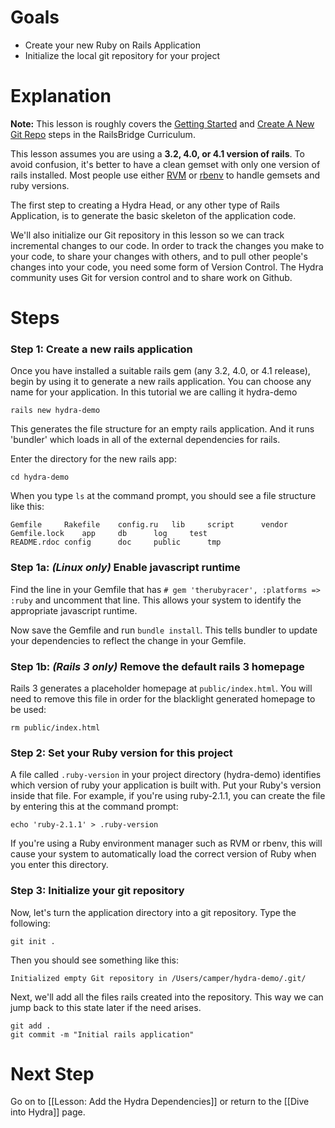 # Goals
* Create your new Ruby on Rails Application
* Initialize the local git repository for your project

# Explanation

**Note:** This lesson is roughly covers the [Getting Started](http://curriculum.railsbridge.org/curriculum/getting_started) and [Create A New Git Repo](http://curriculum.railsbridge.org/curriculum/create_a_new_git_repo) steps in the RailsBridge Curriculum.

This lesson assumes you are using a **3.2, 4.0, or 4.1 version of rails**.  To avoid confusion, it's better to have a clean gemset with only one version of rails installed.  Most people use either [RVM](http://rvm.io) or [rbenv](https://github.com/sstephenson/rbenv) to handle gemsets and ruby versions.

The first step to creating a Hydra Head, or any other type of Rails Application, is to generate the basic skeleton of the application code.

We'll also initialize our Git repository in this lesson so we can track incremental changes to our code. In order to track the changes you make to your code, to share your changes with others, and to pull other people's changes into your code, you need some form of Version Control.  The Hydra community uses Git for version control and to share work on Github.

# Steps

### Step 1: Create a new rails application

Once you have installed a suitable rails gem (any 3.2, 4.0, or 4.1 release), begin by using it to generate a new rails application.  You can choose any name for your application.  In this tutorial we are calling it hydra-demo 

```text
rails new hydra-demo
```

This generates the file structure for an empty rails application. And it runs 'bundler' which loads in all of the external dependencies for rails.

Enter the directory for the new rails app:

```text
cd hydra-demo
```

When you type `ls` at the command prompt, you should see a file structure like this:

>
```text
Gemfile		Rakefile	config.ru	lib		script		vendor
Gemfile.lock	app		db		log		test
README.rdoc	config		doc		public		tmp
```
>

### Step 1a: *(Linux only)* Enable javascript runtime

Find the line in your Gemfile that has ```# gem 'therubyracer', :platforms => :ruby``` and uncomment that line.  This allows your system to identify the appropriate javascript runtime.

Now save the Gemfile and run ```bundle install```. This tells bundler to update your dependencies to reflect the change in your Gemfile.

### Step 1b: *(Rails 3 only)* Remove the default rails 3 homepage

Rails 3 generates a placeholder homepage at `public/index.html`.  You will need to remove this file in order for the blacklight generated homepage to be used:

```text
rm public/index.html
```

### Step 2: Set your Ruby version for this project

A file called ```.ruby-version``` in your project directory (hydra-demo) identifies which version of ruby your application is built with. Put your Ruby's version inside that file. For example, if you're using ruby-2.1.1, you can create the file by entering this at the command prompt:

```text
echo 'ruby-2.1.1' > .ruby-version
```

If you're using a Ruby environment manager such as RVM or rbenv, this will cause your system to automatically load the correct version of Ruby when you enter this directory.

### Step 3: Initialize your git repository

Now, let's turn the application directory into a git repository.  Type the following:

```text
git init .
```

Then you should see something like this:

>
```text
Initialized empty Git repository in /Users/camper/hydra-demo/.git/
```
>

Next, we'll add all the files rails created into the repository.  This way we can jump back to this state later if the need arises.

```text
git add .
git commit -m "Initial rails application"
```

# Next Step
Go on to [[Lesson: Add the Hydra Dependencies]] or return to the [[Dive into Hydra]] page.